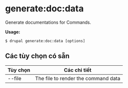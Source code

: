 # generate:doc:data
Generate documentations for Commands.

**Usage:**
```
$ drupal generate:doc:data [options]
```

## Các tùy chọn có sẵn
Tùy chọn | Các chi tiết
-------|-------------
--file | The file to render the command data
